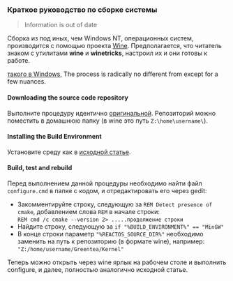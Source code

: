 ### Краткое руководство по сборке системы

> Information is out of date

Сборка из под иных, чем Windows NT, операционных систем, производится с помощью проекта [Wine](https://www.winehq.org).
Предполагается, что читатель знаком с утилитами **wine** и **winetricks**, настроил их и они готовы к работе.

[такого в Windows](Build-Native.md),
The process is radically no different from
except for a few nuances.

#### Downloading the source code repository

Выполните процедуру идентично [оригинальной](Build-Native.md).
Репозиторий можно поместить в домашнюю папку (в wine это путь `Z:\home\username\`).

#### Installing the Build Environment

Установите среду как в [исходной статье](Build-Native.md).

#### Build, test and rebuild

Перед выполнением данной процедуры необходимо найти файл `configure.cmd` в папке с кодом, и отредактировать его через gedit:

* Закомментируйте строку, следующую за `REM Detect presence of cmake`, добавлением слова `REM` в начале строки:
<br/>`REM cmd /c cmake --version 2> .....продолжение строки`
* Найдите строку, следующую за `if "%BUILD_ENVIRONMENT%" == "MinGW"`
* В конце строки параметр `"%REACTOS_SOURCE_DIR%"` необходимо заменить на путь к репозиторию (в формате wine), например:
<br/>`"Z:/home/username/Greentea/Kernel"`

Теперь можно открыть через wine ярлык на рабочем столе и выполнить configure, и далее, полностью аналогично исходной статье.

